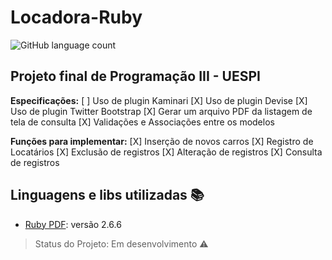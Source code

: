 # Locadora-Ruby
![GitHub language count](https://img.shields.io/github/languages/count/maclararose/Locadora-Ruby)
## Projeto final de Programação III - UESPI 
  **Especificações:**
      [ ] Uso de plugin Kaminari 
      [X] Uso de plugin Devise 
      [X] Uso de plugin Twitter Bootstrap 
      [X] Gerar um arquivo PDF da listagem de tela de consulta 
      [X] Validações e Associações entre os modelos 
    
   **Funções para implementar:**
      [X] Inserção de novos carros 
      [X] Registro de Locatários 
      [X] Exclusão de registros 
      [X] Alteração de registros 
      [X] Consulta de registros

## Linguagens e libs utilizadas :books:

- [Ruby PDF](https://ruby-doc.org): versão 2.6.6

> Status do Projeto: Em desenvolvimento :warning:
